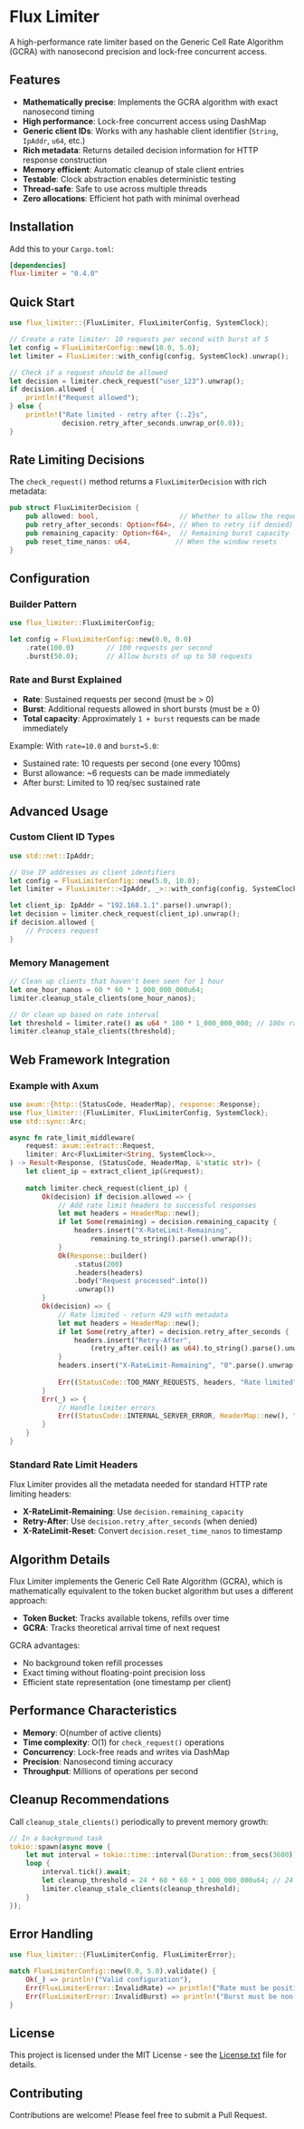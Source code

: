 # Flux Limiter

A high-performance rate limiter based on the Generic Cell Rate Algorithm (GCRA) with nanosecond precision and lock-free concurrent access.

## Features

- **Mathematically precise**: Implements the GCRA algorithm with exact nanosecond timing
- **High performance**: Lock-free concurrent access using DashMap
- **Generic client IDs**: Works with any hashable client identifier (`String`, `IpAddr`, `u64`, etc.)
- **Rich metadata**: Returns detailed decision information for HTTP response construction
- **Memory efficient**: Automatic cleanup of stale client entries
- **Testable**: Clock abstraction enables deterministic testing
- **Thread-safe**: Safe to use across multiple threads
- **Zero allocations**: Efficient hot path with minimal overhead

## Installation

Add this to your `Cargo.toml`:

```toml
[dependencies]
flux-limiter = "0.4.0"
```

## Quick Start

```rust
use flux_limiter::{FluxLimiter, FluxLimiterConfig, SystemClock};

// Create a rate limiter: 10 requests per second with burst of 5
let config = FluxLimiterConfig::new(10.0, 5.0);
let limiter = FluxLimiter::with_config(config, SystemClock).unwrap();

// Check if a request should be allowed
let decision = limiter.check_request("user_123").unwrap();
if decision.allowed {
    println!("Request allowed");
} else {
    println!("Rate limited - retry after {:.2}s", 
             decision.retry_after_seconds.unwrap_or(0.0));
}
```

## Rate Limiting Decisions

The `check_request()` method returns a `FluxLimiterDecision` with rich metadata:

```rust
pub struct FluxLimiterDecision {
    pub allowed: bool,                    // Whether to allow the request
    pub retry_after_seconds: Option<f64>, // When to retry (if denied)
    pub remaining_capacity: Option<f64>,  // Remaining burst capacity
    pub reset_time_nanos: u64,           // When the window resets
}
```

## Configuration

### Builder Pattern

```rust
use flux_limiter::FluxLimiterConfig;

let config = FluxLimiterConfig::new(0.0, 0.0)
    .rate(100.0)        // 100 requests per second
    .burst(50.0);       // Allow bursts of up to 50 requests
```

### Rate and Burst Explained

- **Rate**: Sustained requests per second (must be > 0)
- **Burst**: Additional requests allowed in short bursts (must be ≥ 0)
- **Total capacity**: Approximately `1 + burst` requests can be made immediately

Example: With `rate=10.0` and `burst=5.0`:
- Sustained rate: 10 requests per second (one every 100ms)
- Burst allowance: ~6 requests can be made immediately
- After burst: Limited to 10 req/sec sustained rate

## Advanced Usage

### Custom Client ID Types

```rust
use std::net::IpAddr;

// Use IP addresses as client identifiers
let config = FluxLimiterConfig::new(5.0, 10.0);
let limiter = FluxLimiter::<IpAddr, _>::with_config(config, SystemClock).unwrap();

let client_ip: IpAddr = "192.168.1.1".parse().unwrap();
let decision = limiter.check_request(client_ip).unwrap();
if decision.allowed {
    // Process request
}
```

### Memory Management

```rust
// Clean up clients that haven't been seen for 1 hour
let one_hour_nanos = 60 * 60 * 1_000_000_000u64;
limiter.cleanup_stale_clients(one_hour_nanos);

// Or clean up based on rate interval
let threshold = limiter.rate() as u64 * 100 * 1_000_000_000; // 100x rate interval
limiter.cleanup_stale_clients(threshold);
```

## Web Framework Integration

### Example with Axum

```rust
use axum::{http::{StatusCode, HeaderMap}, response::Response};
use flux_limiter::{FluxLimiter, FluxLimiterConfig, SystemClock};
use std::sync::Arc;

async fn rate_limit_middleware(
    request: axum::extract::Request,
    limiter: Arc<FluxLimiter<String, SystemClock>>,
) -> Result<Response, (StatusCode, HeaderMap, &'static str)> {
    let client_ip = extract_client_ip(&request);
    
    match limiter.check_request(client_ip) {
        Ok(decision) if decision.allowed => {
            // Add rate limit headers to successful responses
            let mut headers = HeaderMap::new();
            if let Some(remaining) = decision.remaining_capacity {
                headers.insert("X-RateLimit-Remaining", 
                    remaining.to_string().parse().unwrap());
            }
            Ok(Response::builder()
                .status(200)
                .headers(headers)
                .body("Request processed".into())
                .unwrap())
        }
        Ok(decision) => {
            // Rate limited - return 429 with metadata
            let mut headers = HeaderMap::new();
            if let Some(retry_after) = decision.retry_after_seconds {
                headers.insert("Retry-After", 
                    (retry_after.ceil() as u64).to_string().parse().unwrap());
            }
            headers.insert("X-RateLimit-Remaining", "0".parse().unwrap());
            
            Err((StatusCode::TOO_MANY_REQUESTS, headers, "Rate limited"))
        }
        Err(_) => {
            // Handle limiter errors
            Err((StatusCode::INTERNAL_SERVER_ERROR, HeaderMap::new(), "Internal error"))
        }
    }
}
```

### Standard Rate Limit Headers

Flux Limiter provides all the metadata needed for standard HTTP rate limiting headers:

- **X-RateLimit-Remaining**: Use `decision.remaining_capacity`
- **Retry-After**: Use `decision.retry_after_seconds` (when denied)
- **X-RateLimit-Reset**: Convert `decision.reset_time_nanos` to timestamp

## Algorithm Details

Flux Limiter implements the Generic Cell Rate Algorithm (GCRA), which is mathematically equivalent to the token bucket algorithm but uses a different approach:

- **Token Bucket**: Tracks available tokens, refills over time
- **GCRA**: Tracks theoretical arrival time of next request

GCRA advantages:
- No background token refill processes
- Exact timing without floating-point precision loss
- Efficient state representation (one timestamp per client)

## Performance Characteristics

- **Memory**: O(number of active clients)
- **Time complexity**: O(1) for `check_request()` operations
- **Concurrency**: Lock-free reads and writes via DashMap
- **Precision**: Nanosecond timing accuracy
- **Throughput**: Millions of operations per second

## Cleanup Recommendations

Call `cleanup_stale_clients()` periodically to prevent memory growth:

```rust
// In a background task
tokio::spawn(async move {
    let mut interval = tokio::time::interval(Duration::from_secs(3600)); // 1 hour
    loop {
        interval.tick().await;
        let cleanup_threshold = 24 * 60 * 60 * 1_000_000_000u64; // 24 hours
        limiter.cleanup_stale_clients(cleanup_threshold);
    }
});
```

## Error Handling

```rust
use flux_limiter::{FluxLimiterConfig, FluxLimiterError};

match FluxLimiterConfig::new(0.0, 5.0).validate() {
    Ok(_) => println!("Valid configuration"),
    Err(FluxLimiterError::InvalidRate) => println!("Rate must be positive"),
    Err(FluxLimiterError::InvalidBurst) => println!("Burst must be non-negative"),
}
```

## License

This project is licensed under the MIT License - see the [License.txt](License.txt) file for details.

## Contributing

Contributions are welcome! Please feel free to submit a Pull Request.